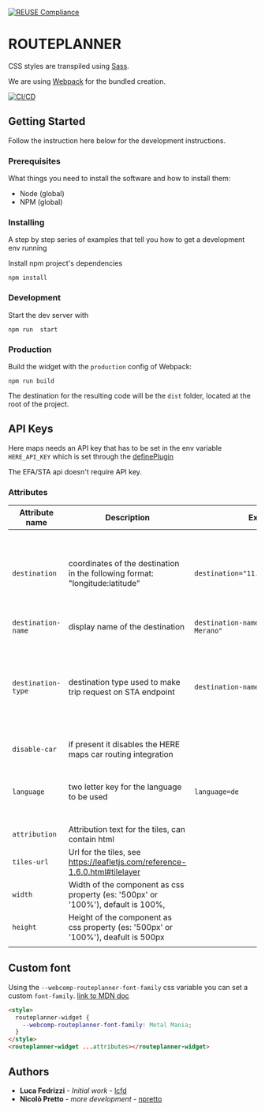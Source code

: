 [![REUSE Compliance](https://github.com/noi-techpark/webcomp-routeplanner/actions/workflows/reuse-lint.yml/badge.svg)](https://github.com/noi-techpark/opendatahub-docs/wiki/REUSE#badges)

# ROUTEPLANNER

CSS styles are transpiled using [Sass](https://sass-lang.com/).

We are using [Webpack](https://webpack.js.org/) for the bundled creation.

[![CI/CD](https://github.com/noi-techpark/webcomp-routeplanner/actions/workflows/main.yml/badge.svg)](https://github.com/noi-techpark/webcomp-routeplanner/actions/workflows/main.yml)

## Getting Started

Follow the instruction here below for the development instructions.

### Prerequisites

What things you need to install the software and how to install them:

- Node (global)
- NPM (global)

### Installing

A step by step series of examples that tell you how to get a development env running

Install npm project's dependencies

```
npm install
```

### Development

Start the dev server with

```
npm run  start
```

### Production

Build the widget with the `production` config of Webpack:

```
npm run build
```

The destination for the resulting code will be the `dist` folder, located at the root of the project.

## API Keys

Here maps needs an API key that has to be set in the env variable `HERE_API_KEY` which is set through the [definePlugin](https://webpack.js.org/plugins/define-plugin/)

The EFA/STA api doesn't require API key.

### Attributes

| Attribute name     | Description                                                                       | Example                                      | Notes                                                                                                                                                   |
| ------------------ | --------------------------------------------------------------------------------- | -------------------------------------------- | ------------------------------------------------------------------------------------------------------------------------------------------------------- |
| `destination`      | coordinates of the destination in the following format: "longitude:latitude"      | `destination="11.1604034:46.6684672"`        | the `longitude:latitude` format is the opposite of what you can find on many websites, including google maps that uses the `latitude, longitude` format |
| `destination-name` | display name of the destination                                                   | `destination-name="Terme di Merano, Merano"` |
| `destination-type` | destination type used to make trip request on STA endpoint                   | `destination-name="stop"` |   Try by yourself what works best for your destination. In general location works good for urban destinations and stop for extra-urban destinations like Karrerpass / Passo Carezza                                                                                                                                                     |
| `disable-car`      | if present it disables the HERE maps car routing integration                      |                                              |                                                                                                                                                         |
| `language`         | two letter key for the language to be used                                        | `language=de`                                | if omitted the widget will use the language of the browser (navigator.language[?s]) if supported. Fallback is `en`                                      |
| `attribution`      | Attribution text for the tiles, can contain html                                  |                                              |                                                                                                                                                         |
| `tiles-url`        | Url for the tiles, see https://leafletjs.com/reference-1.6.0.html#tilelayer       |                                              |                                                                                                                                                         |
| `width`            | Width of the component as css property (es: '500px' or '100%'), default is 100%,  |                                              |                                                                                                                                                         |
| `height`           | Height of the component as css property (es: '500px' or '100%'), deafult is 500px |                                              |                                                                                                                                                         |
|                    |                                                                                   |                                              |                                                                                                                                                         |

## Custom font

Using the `--webcomp-routeplanner-font-family` css variable you can set a custom `font-family`.
[link to MDN doc](https://developer.mozilla.org/en-US/docs/Web/CSS/Using_CSS_custom_properties)

```html
<style>
  routeplanner-widget {
    --webcomp-routeplanner-font-family: Metal Mania;
  }
</style>
<routeplanner-widget ...attributes></routeplanner-widget>
```

## Authors

- **Luca Fedrizzi** - _Initial work_ - [lcfd](https://github.com/lcfd)
- **Nicolò Pretto** - _more development_ - [npretto](https://github.com/npretto)
